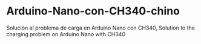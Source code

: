 # Arduino-Nano-con-CH340-chino
Solución al problema de carga en Arduino Nano con CH340, Solution to the charging problem on Arduino Nano with CH340
